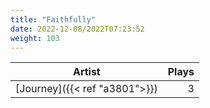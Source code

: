 ```yaml
---
title: "Faithfully"
date: 2022-12-08/2022T07:23:52
weight: 103
---
```




 Artist | Plays 
----- | -----:
[Journey]({{< ref "a3801">}}) | 3
